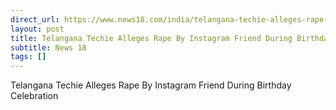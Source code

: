 ```yaml
---
direct_url: https://www.news18.com/india/telangana-techie-alleges-rape-by-instagram-friend-during-birthday-celebration-ws-l-9476394.html
layout: post
title: Telangana Techie Alleges Rape By Instagram Friend During Birthday Celebration
subtitle: News 18
tags: []
---
```


Telangana Techie Alleges Rape By Instagram Friend During Birthday Celebration
